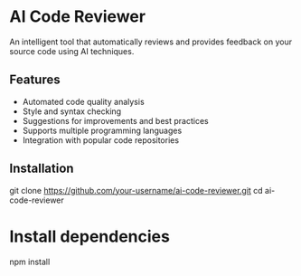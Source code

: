 # AI Code Reviewer

An intelligent tool that automatically reviews and provides feedback on your source code using AI techniques.

## Features

- Automated code quality analysis
- Style and syntax checking
- Suggestions for improvements and best practices
- Supports multiple programming languages
- Integration with popular code repositories

## Installation

git clone https://github.com/your-username/ai-code-reviewer.git
cd ai-code-reviewer
# Install dependencies
npm install

